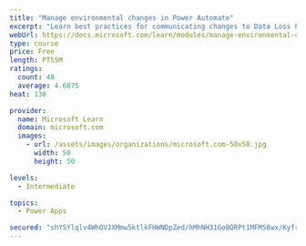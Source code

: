 ```yaml
---
title: "Manage environmental changes in Power Automate"
excerpt: "Learn best practices for communicating changes to Data Loss Prevention (DLP) policies, find out about how people are using Power Automate, discover who in your organization is creating and sharing flows, learn what connections are being used within your Power Automate environments, and observe how connections are established within your Power Automate environments."
webUrl: https://docs.microsoft.com/learn/modules/manage-environmental-changes/
type: course
price: Free
length: PT55M
ratings:
  count: 48
  average: 4.6875
heat: 130

provider:
  name: Microsoft Learn
  domain: microsoft.com
  images:
    - url: /assets/images/organizations/microsoft.com-50x50.jpg
      width: 50
      height: 50

levels:
  - Intermediate

topics:
  - Power Apps

secured: "shYSYlqlv4WhOVJXMmw5ktlkFHWNDpZed/hMhNH31GoBQRPt1MFMS8wx/KyfrnqdE8eH2j8kt2enLb7jgggBDMNyDea/CaKAnI0pmlqRZE5prq1eI4MJL8B+FoIEu4NOsv6i8Ghoaz0huc33li2/Yzi8xqvoNBcKAYvPm0DoqZPXZ63dCwVl1PPoZxggMCkSRABosbxspksGbBQPFk34U9EEvlgOlA+bfIdZSMeIrIJ0iZcKG1eXdrW980H/gh1FVjJLFAxd4dskPsaleYQa6DyLAJ43BDaenVDoX58T7OKtb9WI7n/mJUQJtIWiaN3aKGLKPveyn7e6wH9tbFEwVg7sNMvIVmBsJS1IeXA8Kv9NHjbA4aDtL05HY25J6b7RXpbLd3TMUK/Ln5a1GdmrkPz/O1gJzy9Sfj48Vm7iYgA=;dMiYyBoXqVjFvpY7uyi51g=="
---
```


